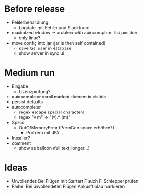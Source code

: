 # Before release
- Fehlerbehandlung:
  - Logdatei mit Fehler und Stacktrace
- maximized window -> problem with autocompleter list position
  - only linux?
- move config into jar (jar is then self contained)
  - save last user in database
  - show server in sync ui

# Medium run
- Eingabe
  - Lizenzprüfung?
- autocompleter
  scroll marked element to visible
- persist defaults
- autocompleter
  - regex escape special characters
  - regex "v m" => "(v).\* (m)"
- Specs
  - OutOfMemoryError (PermGen space erhöhen?)
    - Problem mit JPA...
- Installer?
- comment
  - show as balloon (full text, longer...)

# Ideas
- Unvollendet: Bei Flügen mit Startart F auch F-Schlepper prüfen
- Farbe: Bei unvollendeten Flügen Ankunft blau markieren


